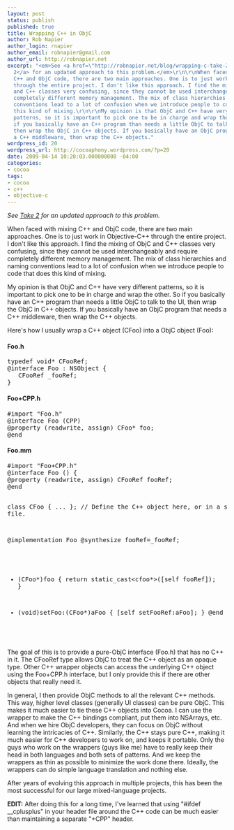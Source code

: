 ```yaml
---
layout: post
status: publish
published: true
title: Wrapping C++ in ObjC
author: Rob Napier
author_login: rnapier
author_email: robnapier@gmail.com
author_url: http://robnapier.net
excerpt: "<em>See <a href=\"http://robnapier.net/blog/wrapping-c-take-2-1-486\">Take
  2</a> for an updated approach to this problem.</em>\r\n\r\nWhen faced with mixing
  C++ and ObjC code, there are two main approaches. One is to just work in Objective-C++
  through the entire project. I don't like this approach. I find the mixing of ObjC
  and C++ classes very confusing, since they cannot be used interchangeably and require
  completely different memory management. The mix of class hierarchies and naming
  conventions lead to a lot of confusion when we introduce people to code that does
  this kind of mixing.\r\n\r\nMy opinion is that ObjC and C++ have very different
  patterns, so it is important to pick one to be in charge and wrap the other. So
  if you basically have an C++ program than needs a little ObjC to talk to the UI,
  then wrap the ObjC in C++ objects. If you basically have an ObjC program that needs
  a C++ middleware, then wrap the C++ objects."
wordpress_id: 20
wordpress_url: http://cocoaphony.wordpress.com/?p=20
date: 2009-04-14 10:20:03.000000000 -04:00
categories:
- cocoa
tags:
- cocoa
- c++
- objective-c
---
```

<em>See <a href="http://robnapier.net/blog/wrapping-c-take-2-1-486">Take 2</a> for an updated approach to this problem.</em>

When faced with mixing C++ and ObjC code, there are two main approaches. One is to just work in Objective-C++ through the entire project. I don't like this approach. I find the mixing of ObjC and C++ classes very confusing, since they cannot be used interchangeably and require completely different memory management. The mix of class hierarchies and naming conventions lead to a lot of confusion when we introduce people to code that does this kind of mixing.

My opinion is that ObjC and C++ have very different patterns, so it is important to pick one to be in charge and wrap the other. So if you basically have an C++ program than needs a little ObjC to talk to the UI, then wrap the ObjC in C++ objects. If you basically have an ObjC program that needs a C++ middleware, then wrap the C++ objects.<a id="more"></a><a id="more-20"></a>

Here's how I usually wrap a C++ object (CFoo) into a ObjC object (Foo):
<h4>Foo.h</h4>
<pre lang="objc">
typedef void* CFooRef;
@interface Foo : NSObject {
   CFooRef _fooRef;
}
</pre>
<h4>Foo+CPP.h</h4>
<pre lang="objc">
#import "Foo.h"
@interface Foo (CPP)
@property (readwrite, assign) CFoo* foo;
@end
</pre>
<h4>Foo.mm</h4>
<pre lang="objc">
#import "Foo+CPP.h"
@interface Foo () {
@property (readwrite, assign) CFooRef fooRef;
@end

class CFoo { ... }; // Define the C++ object here, or in a separate file.

@implementation Foo
@synthesize fooRef=_fooRef;

- (CFoo*)foo {
   return static_cast<cfoo*>([self fooRef]);
}

- (void)setFoo:(CFoo*)aFoo {
   [self setFooRef:aFoo];
}
@end
</pre>

The goal of this is to provide a pure-ObjC interface (Foo.h) that has no C++ in it. The CFooRef type allows ObjC to treat the C++ object as an opaque type. Other C++ wrapper objects can access the underlying C++ object using the Foo+CPP.h interface, but I only provide this if there are other objects that really need it.

In general, I then provide ObjC methods to all the relevant C++ methods. This way, higher level classes (generally UI classes) can be pure ObjC. This makes it much easier to tie these C++ objects into Cocoa. I can use the wrapper to make the C++ bindings compliant, put them into NSArrays, etc. And when we hire ObjC developers, they can focus on ObjC without learning the intricacies of C++. Similarly, the C++ stays pure C++, making it much easier for C++ developers to work on, and keeps it portable. Only the guys who work on the wrappers (guys like me) have to really keep their head in both languages and both sets of patterns. And we keep the wrappers as thin as possible to minimize the work done there. Ideally, the wrappers can do simple language translation and nothing else.

After years of evolving this approach in multiple projects, this has been the most successful for our large mixed-language projects.

<strong>EDIT:</strong> After doing this for a long time, I've learned that using "#ifdef __cplusplus" in your header file around the C++ code can be much easier than maintaining a separate "+CPP" header.
